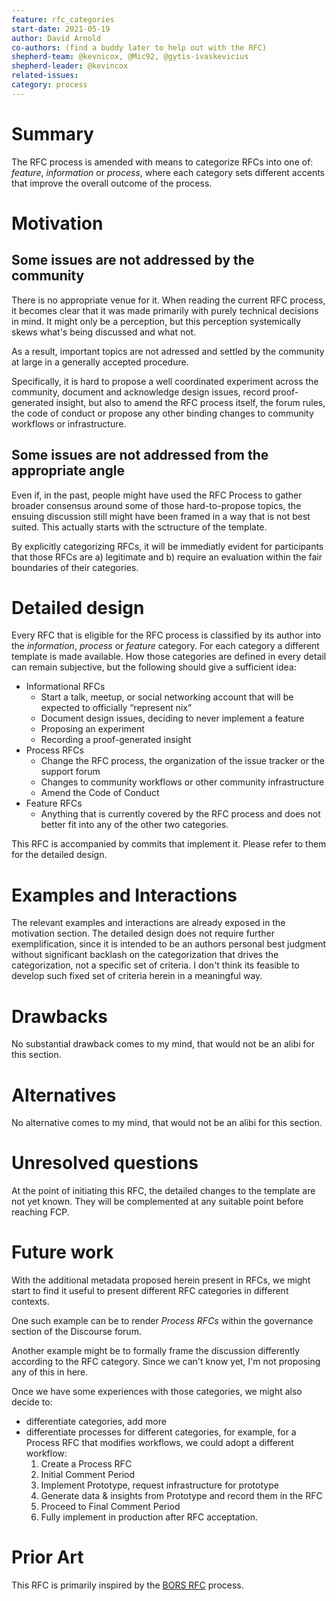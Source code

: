 ```yaml
---
feature: rfc_categories
start-date: 2021-05-19
author: David Arnold
co-authors: (find a buddy later to help out with the RFC)
shepherd-team: @kevnicox, @Mic92, @gytis-ivaskevicius
shepherd-leader: @kevincox
related-issues:
category: process
---
```


# Summary
[summary]: #summary

The RFC process is amended with means to categorize RFCs into one of: _feature_, 
_information_ or _process_, where each category sets different accents that
improve the overall outcome of the process.

# Motivation
[motivation]: #motivation

## Some issues are not addressed by the community

There is no appropriate venue for it. When reading the current RFC process, it becomes
clear that it was made primarily with purely technical decisions in mind. It might only
be a perception, but this perception systemically skews what's being discussed and what
not.

As a result, important topics are not adressed and settled by the community at large
in a generally accepted procedure.

Specifically, it is hard to propose a well coordinated experiment across the community,
document and acknowledge design issues, record proof-generated insight, but also to
amend the RFC process itself, the forum rules, the code of conduct or propose any other 
binding changes to community workflows or infrastructure.

## Some issues are not addressed from the appropriate angle

Even if, in the past, people might have used the RFC Process to gather broader consensus
around some of those hard-to-propose topics, the ensuing discussion still might have been
framed in a way that is not best suited. This actually starts with the sctructure of the
template.

By explicitly categorizing RFCs, it will be immediatly evident for participants that
those RFCs are a) legitimate and b) require an evaluation within the fair boundaries
of their categories.

# Detailed design
[design]: #detailed-design

Every RFC that is eligible for the RFC process is classified by its author into the
_information_, _process_ or _feature_ category. For each category a different template
is made available. How those categories are defined in every detail can remain
subjective, but the following should give a sufficient idea:

- Informational RFCs
  - Start a talk, meetup, or social networking account that will be expected to officially “represent nix”
  - Document design issues, deciding to never implement a feature
  - Proposing an experiment
  - Recording a proof-generated insight   
- Process RFCs
  - Change the RFC process, the organization of the issue tracker or the support forum
  - Changes to community workflows or other community infrastructure
  - Amend the Code of Conduct        
- Feature RFCs
  - Anything that is currently covered by the RFC process and does not better fit into
    any of the other two categories.

This RFC is accompanied by commits that implement it. Please refer to them for the detailed
design.

# Examples and Interactions
[examples-and-interactions]: #examples-and-interactions

The relevant examples and interactions are already exposed in the motivation section.
The detailed design does not require further exemplification, since it is intended to be
an authors personal best judgment without significant backlash on the categorization
that drives the categorization, not a specific set of criteria. I don't think its 
feasible to develop such fixed set of criteria herein in a meaningful way.

# Drawbacks
[drawbacks]: #drawbacks

No substantial drawback comes to my mind, that would not be an alibi for this section.

# Alternatives
[alternatives]: #alternatives

No alternative comes to my mind, that would not be an alibi for this section.

# Unresolved questions
[unresolved]: #unresolved-questions

At the point of initiating this RFC, the detailed changes to the template are not yet known.
They will be complemented at any suitable point before reaching FCP.

# Future work
[future]: #future-work

With the additional metadata proposed herein present in RFCs, we might start to find it useful
to present different RFC categories in different contexts.

One such example can be to render
_Process RFCs_ within the governance section of the Discourse forum.

Another example might be to formally frame the discussion differently according to the RFC category.
Since we can't know yet, I'm not proposing any of this in here.

Once we have some experiences with those categories, we might also decide to:

- differentiate categories, add more
- differentiate processes for different categories, for example, for a Process RFC that modifies
   workflows, we could adopt a different workflow:
  1. Create a Process RFC
  1. Initial Comment Period
  1. Implement Prototype, request infrastructure for prototype
  1. Generate data & insights from Prototype and record them in the RFC
  1. Proceed to Final Comment Period
  1. Fully implement in production after RFC acceptation.

# Prior Art

This RFC is primarily inspired by the [BORS RFC][bors-rfc] process.

[bors-rfc]: https://bors.tech/rfcs/

